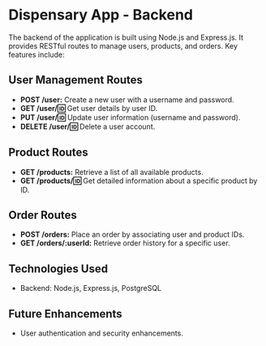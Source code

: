 # Dispensary App - Backend

The backend of the application is built using Node.js and Express.js. It provides RESTful routes to manage users, products, and orders. Key features include:

## User Management Routes

- **POST /user:** Create a new user with a username and password.
- **GET /user/:id:** Get user details by user ID.
- **PUT /user/:id:** Update user information (username and password).
- **DELETE /user/:id:** Delete a user account.

## Product Routes

- **GET /products:** Retrieve a list of all available products.
- **GET /products/:id:** Get detailed information about a specific product by ID.

## Order Routes

- **POST /orders:** Place an order by associating user and product IDs.
- **GET /orders/:userId:** Retrieve order history for a specific user.

## Technologies Used

- Backend: Node.js, Express.js, PostgreSQL

## Future Enhancements

- User authentication and security enhancements.

